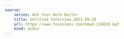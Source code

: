 ```yaml
---
source:
    series: Ask Your Herb Doctor
    title: Untitled Interview 2021-08-20
    url: https://www.toxinless.com/kmud-210820.mp3
    kind: audio
---
```

